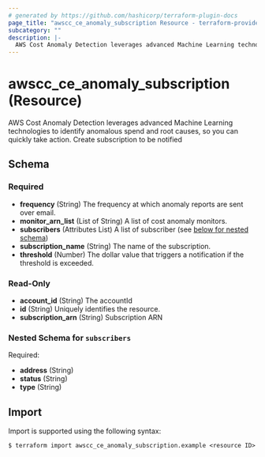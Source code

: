 ```yaml
---
# generated by https://github.com/hashicorp/terraform-plugin-docs
page_title: "awscc_ce_anomaly_subscription Resource - terraform-provider-awscc"
subcategory: ""
description: |-
  AWS Cost Anomaly Detection leverages advanced Machine Learning technologies to identify anomalous spend and root causes, so you can quickly take action. Create subscription to be notified
---
```


# awscc_ce_anomaly_subscription (Resource)

AWS Cost Anomaly Detection leverages advanced Machine Learning technologies to identify anomalous spend and root causes, so you can quickly take action. Create subscription to be notified



<!-- schema generated by tfplugindocs -->
## Schema

### Required

- **frequency** (String) The frequency at which anomaly reports are sent over email.
- **monitor_arn_list** (List of String) A list of cost anomaly monitors.
- **subscribers** (Attributes List) A list of subscriber (see [below for nested schema](#nestedatt--subscribers))
- **subscription_name** (String) The name of the subscription.
- **threshold** (Number) The dollar value that triggers a notification if the threshold is exceeded.

### Read-Only

- **account_id** (String) The accountId
- **id** (String) Uniquely identifies the resource.
- **subscription_arn** (String) Subscription ARN

<a id="nestedatt--subscribers"></a>
### Nested Schema for `subscribers`

Required:

- **address** (String)
- **status** (String)
- **type** (String)

## Import

Import is supported using the following syntax:

```shell
$ terraform import awscc_ce_anomaly_subscription.example <resource ID>
```
